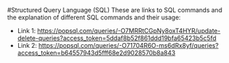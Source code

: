 #Structured Query Language (SQL)
These are links to SQL commands and the explanation of different SQL commands and their usage: 

-  Link 1: https://popsql.com/queries/-O7MRRtCGpNy8oxT4HYR/update-delete-queries?access_token=5ddaf8b52f861ddd19bfa65423b5c5fd
-  Link 2: https://popsql.com/queries/-O71704R6O-ms6dRx8yf/queries?access_token=b64557943d5fff68e2d9028570b8a843

  


